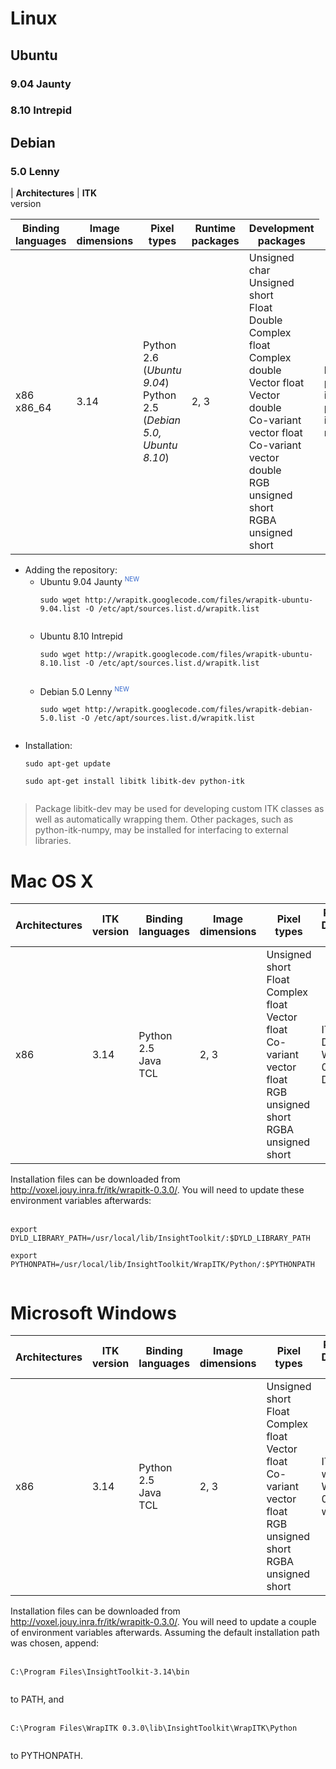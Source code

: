 

# Linux #
## Ubuntu ##
### 9.04 Jaunty ###
### 8.10 Intrepid ###
## Debian ##
### 5.0 Lenny ###
| **Architectures** | **ITK**<br> version<table><thead><th> <b>Binding</b><br> languages</th><th> <b>Image</b><br> dimensions</th><th> <b>Pixel types</b> </th><th> <b>Runtime</b><br> packages</th><th> <b>Development</b><br> packages </th></thead><tbody>
<tr><td> x86 <br> x86_64   </td><td> 3.14               </td><td> Python 2.6 (<i>Ubuntu 9.04</i>) <br> Python 2.5 (<i>Debian 5.0, Ubuntu 8.10</i>) </td><td> 2, 3                       </td><td> Unsigned char <br> Unsigned short <br> Float <br> Double <br> Complex float <br> Complex double <br> Vector float <br> Vector double <br> Co-variant vector float <br> Co-variant vector double <br> RGB unsigned short <br> RGBA unsigned short</td><td> libitk <br> python-itk <br> python-itk-numpy </td><td> libitk-dev                      </td></tr></tbody></table>

<ul><li>Adding the repository:<br>
<ul><li>Ubuntu 9.04 Jaunty <sup><font color='#3366cc' size='1'>NEW</font></sup>
<pre><code>sudo wget http://wrapitk.googlecode.com/files/wrapitk-ubuntu-9.04.list -O /etc/apt/sources.list.d/wrapitk.list<br>
</code></pre>
</li><li>Ubuntu 8.10 Intrepid<br>
<pre><code>sudo wget http://wrapitk.googlecode.com/files/wrapitk-ubuntu-8.10.list -O /etc/apt/sources.list.d/wrapitk.list<br>
</code></pre>
</li><li>Debian 5.0 Lenny <sup><font color='#3366cc' size='1'>NEW</font></sup>
<pre><code>sudo wget http://wrapitk.googlecode.com/files/wrapitk-debian-5.0.list -O /etc/apt/sources.list.d/wrapitk.list<br>
</code></pre>
</li></ul></li><li>Installation:<br>
<pre><code>sudo apt-get update<br>
sudo apt-get install libitk libitk-dev python-itk<br>
</code></pre>
</li></ul><blockquote>Package libitk-dev may be used for developing custom ITK classes as well as automatically wrapping them. Other packages, such as python-itk-numpy, may be installed for interfacing to external libraries.</blockquote>

<h1>Mac OS X</h1>
<table><thead><th> <b>Architectures</b> </th><th> <b>ITK</b><br> version</th><th> <b>Binding</b><br> languages</th><th> <b>Image</b><br> dimensions</th><th> <b>Pixel types</b> </th><th> <b>Runtime and Development</b><br> packages </th></thead><tbody>
<tr><td> x86                  </td><td> 3.14                  </td><td> Python 2.5 <br> Java <br> TCL </td><td> 2, 3                       </td><td> Unsigned short <br> Float <br> Complex float <br> Vector float <br> Co-variant vector float <br> RGB unsigned short <br> RGBA unsigned short</td><td> ITK-3.12.0-Darwin.dmg <br> WrapITK-0.3.0-Darwin.dmg  </td></tr></tbody></table>

Installation files can be downloaded from <a href='http://voxel.jouy.inra.fr/itk/wrapitk-0.3.0/'>http://voxel.jouy.inra.fr/itk/wrapitk-0.3.0/</a>. You will need to update these environment variables afterwards:<br>
<br>
<pre><code>export DYLD_LIBRARY_PATH=/usr/local/lib/InsightToolkit/:$DYLD_LIBRARY_PATH<br>
export PYTHONPATH=/usr/local/lib/InsightToolkit/WrapITK/Python/:$PYTHONPATH<br>
</code></pre>

<h1>Microsoft Windows</h1>
<table><thead><th> <b>Architectures</b> </th><th> <b>ITK</b><br> version</th><th> <b>Binding</b><br> languages</th><th> <b>Image</b><br> dimensions</th><th> <b>Pixel types</b> </th><th> <b>Runtime and Development</b><br> packages </th></thead><tbody>
<tr><td> x86                  </td><td> 3.14                  </td><td> Python 2.5 <br> Java <br> TCL </td><td> 2, 3                       </td><td> Unsigned short <br> Float <br> Complex float <br> Vector float <br> Co-variant vector float <br> RGB unsigned short <br> RGBA unsigned short</td><td> ITK-3.14.0-win32.exe <br> WrapITK-0.3.0-win32.exe  </td></tr></tbody></table>

Installation files can be downloaded from <a href='http://voxel.jouy.inra.fr/itk/wrapitk-0.3.0/'>http://voxel.jouy.inra.fr/itk/wrapitk-0.3.0/</a>. You will need to update a couple of environment variables afterwards. Assuming the default installation path was chosen, append:<br>
<br>
<pre><code>C:\Program Files\InsightToolkit-3.14\bin<br>
</code></pre>

to PATH, and<br>
<br>
<pre><code>C:\Program Files\WrapITK 0.3.0\lib\InsightToolkit\WrapITK\Python<br>
</code></pre>

to PYTHONPATH.